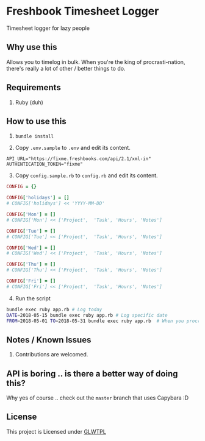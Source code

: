 # Freshbook Timesheet Logger
Timesheet logger for lazy people

## Why use this
Allows you to timelog in bulk. When you're the king of procrasti-nation, there's really a lot of other / better things to do.

## Requirements
1. Ruby (duh)

## How to use this

1. `bundle install`

2. Copy `.env.sample` to `.env` and edit its content.

```
API_URL="https://fixme.freshbooks.com/api/2.1/xml-in"
AUTHENTICATION_TOKEN="fixme"
```

3. Copy `config.sample.rb` to `config.rb` and edit its content.
```ruby
CONFIG = {}

CONFIG['holidays'] = []
# CONFIG['holidays'] << 'YYYY-MM-DD'

CONFIG['Mon'] = []
# CONFIG['Mon'] << ['Project',  'Task', 'Hours', 'Notes']

CONFIG['Tue'] = []
# CONFIG['Tue'] << ['Project',  'Task', 'Hours', 'Notes']

CONFIG['Wed'] = []
# CONFIG['Wed'] << ['Project',  'Task', 'Hours', 'Notes']

CONFIG['Thu'] = []
# CONFIG['Thu'] << ['Project',  'Task', 'Hours', 'Notes']

CONFIG['Fri'] = []
# CONFIG['Fri'] << ['Project',  'Task', 'Hours', 'Notes']
```

4. Run the script

```bash
bundle exec ruby app.rb # Log today
DATE=2018-05-15 bundle exec ruby app.rb # Log specific date
FROM=2018-05-01 TO=2018-05-31 bundle exec ruby app.rb  # When you procrastinate until the last minute
```

## Notes / Known Issues

1. Contributions are welcomed.

## API is boring .. is there a better way of doing this?
Why yes of course .. check out the `master` branch that uses Capybara :D

## License

This project is Licensed under [GLWTPL](https://github.com/me-shaon/GLWTPL)